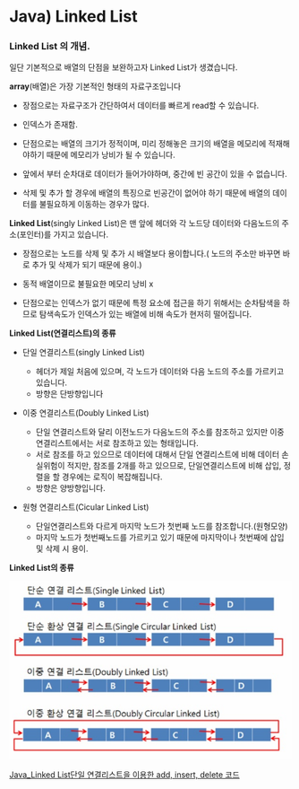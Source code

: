 # Java) Linked List



### Linked List 의 개념.

일단 기본적으로 배열의 단점을 보완하고자 Linked List가 생겼습니다.



**array**(배열)은 가장 기본적인 형태의 자료구조입니다 

 - 장점으로는 자료구조가 간단하여서 데이터를 빠르게 read할 수 있습니다.
 - 인덱스가 존재함.



 - 단점으로는 배열의 크기가 정적이며, 미리 정해놓은 크기의 배열을 메모리에 적재해야하기 때문에 메모리가 낭비가 될 수 있습니다.
 - 앞에서 부터 순차대로 데이터가 들어가야하며, 중간에 빈 공간이 있을 수 없습니다. 
 - 삭제 및 추가 할 경우에 배열의 특징으로 빈공간이 없어야 하기 때문에 배열의 데이터를 불필요하게 이동하는 경우가 많다.





**Linked List**(singly Linked List)은 맨 앞에 헤더와  각 노드당 데이터와 다음노드의 주소(포인터)를 가지고 있습니다.

- 장점으로는 노드를 삭제 및 추가 시  배열보다 용이합니다.( 노드의 주소만 바꾸면 바로 추가 및 삭제가 되기 때문에 용이.)
- 동적 배열이므로 불필요한 메모리 낭비 x



 - 단점으로는 인덱스가 없기 때문에 특정 요소에 접근을 하기 위해서는 순차탐색을 하므로 탐색속도가 인덱스가 있는 배열에 비해 속도가 현저히 떨어집니다.



**Linked List(연결리스트)의 종류**

- 단일 연결리스트(singly Linked List)
  - 헤더가 제일 처음에 있으며, 각 노드가 데이터와 다음 노드의 주소를 가르키고 있습니다.
  - 방향은 단방향입니다 



- 이중 연결리스트(Doubly Linked List)

  - 단일 연결리스트와 달리 이전노드가 다음노드의 주소를 참조하고 있지만 이중 연결리스트에서는 서로 참조하고 있는 형태입니다.
  - 서로 참조를 하고 있으므로 데이터에 대해서 단일 연결리스트에 비해 데이터 손실위험이 적지만, 참조를 2개를 하고 있으므로, 단일연결리스트에 비해 삽입, 정렬을 할 경우에는 로직이 복잡해집니다.
  - 방향은 양방향입니다.

  

- 원형 연결리스트(Cicular Linked List)

  - 단일연결리스트와 다르게 마지막 노드가 첫번째 노드를 참조합니다.(원형모양)
  - 마지막 노드가 첫번째노드를 가르키고 있기 때문에 마지막이나 첫번째에 삽입 및 삭제 시 용이.





**Linked List의 종류**

![](https://github.com/yoonwongoo/JavaStudy/blob/main/img/LinkedList.PNG?raw=true)





[Java_Linked List단일 연결리스트을 이용한 add, insert, delete 코드](https://github.com/yoonwongoo/JavaStudy/tree/main/JavaPractice/src/javaPractice/java1)

